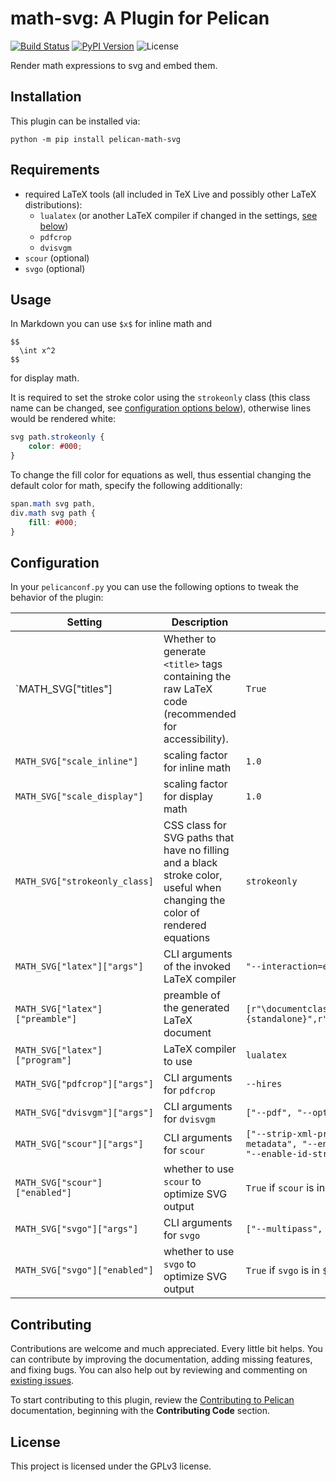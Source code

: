 # math-svg: A Plugin for Pelican

[![Build Status](https://img.shields.io/github/workflow/status/f-koehler/pelican-math-svg/build)](https://github.com/f-koehler/pelican-math-svg/actions)
[![PyPI Version](https://img.shields.io/pypi/v/pelican-math-svg)](https://pypi.org/project/pelican-math-svg/)
![License](https://img.shields.io/pypi/l/pelican-math-svg?color=blue)

Render math expressions to svg and embed them.

## Installation

This plugin can be installed via:

```shell
python -m pip install pelican-math-svg
```

## Requirements

-   required LaTeX tools (all included in TeX Live and possibly other LaTeX distributions):
    -   `lualatex` (or another LaTeX compiler if changed in the settings, [see below](#configuration))
    -   `pdfcrop`
    -   `dvisvgm`
-   `scour` (optional)
-   `svgo` (optional)

## Usage

In Markdown you can use `$x$` for inline math and

```
$$
  \int x^2
$$
```

for display math.

It is required to set the stroke color using the `strokeonly` class (this class name can be changed, see [configuration options below](#configuration)), otherwise lines would be rendered white:

```css
svg path.strokeonly {
    color: #000;
}
```

To change the fill color for equations as well, thus essential changing the default color for math, specify the following additionally:

```css
span.math svg path,
div.math svg path {
    fill: #000;
}
```

## Configuration

In your `pelicanconf.py` you can use the following options to tweak the behavior of the plugin:

| Setting                         | Description                                                                                                                 | Default Value                                                                                                                                       |
| ------------------------------- | --------------------------------------------------------------------------------------------------------------------------- | --------------------------------------------------------------------------------------------------------------------------------------------------- |
| `MATH_SVG["titles"]             | Whether to generate `<title>` tags containing the raw LaTeX code (recommended for accessibility).                           | `True`                                                                                                                                              |
| `MATH_SVG["scale_inline"]`      | scaling factor for inline math                                                                                              | `1.0`                                                                                                                                               |
| `MATH_SVG["scale_display"]`     | scaling factor for display math                                                                                             | `1.0`                                                                                                                                               |
| `MATH_SVG["strokeonly_class]`   | CSS class for SVG paths that have no filling and a black stroke color, useful when changing the color of rendered equations | `strokeonly`                                                                                                                                        |
| `MATH_SVG["latex"]["args"]`     | CLI arguments of the invoked LaTeX compiler                                                                                 | `"--interaction=errorstopmode", "--halt-on-error"`                                                                                                  |
| `MATH_SVG["latex"]["preamble"]` | preamble of the generated LaTeX document                                                                                    | `[r"\documentclass[preview,border={2pt 0pt}]{standalone}",r"\usepackage{amsmath}",r"\usepackage{amssymb}",]`                                        |
| `MATH_SVG["latex"]["program"]`  | LaTeX compiler to use                                                                                                       | `lualatex`                                                                                                                                          |
| `MATH_SVG["pdfcrop"]["args"]`   | CLI arguments for `pdfcrop`                                                                                                 | `--hires`                                                                                                                                           |
| `MATH_SVG["dvisvgm"]["args"]`   | CLI arguments for `dvisvgm`                                                                                                 | `["--pdf", "--optimize=all", "--no-fonts", "--exact-bbox"]`                                                                                         |
| `MATH_SVG["scour"]["args"]`     | CLI arguments for `scour`                                                                                                   | `["--strip-xml-prolog", "--remove-descriptions", "--remove-metadata", "--enable-comment-stripping", "--strip-xml-space", "--enable-id-stripping",]` |
| `MATH_SVG["scour"]["enabled"]`  | whether to use `scour` to optimize SVG output                                                                               | `True` if `scour` is in `$PATH`, `False` otherwise                                                                                                  |
| `MATH_SVG["svgo"]["args"]`      | CLI arguments for `svgo`                                                                                                    | `["--multipass", "--precision", "5"]`                                                                                                               |
| `MATH_SVG["svgo"]["enabled"]`   | whether to use `svgo` to optimize SVG output                                                                                | `True` if `svgo` is in `$PATH`, `False` otherwise                                                                                                   |

## Contributing

Contributions are welcome and much appreciated. Every little bit helps. You can contribute by improving the documentation, adding missing features, and fixing bugs. You can also help out by reviewing and commenting on [existing issues][].

To start contributing to this plugin, review the [Contributing to Pelican][] documentation, beginning with the **Contributing Code** section.

[existing issues]: https://github.com/f-koehler/pelican-math-svg/issues
[contributing to pelican]: https://docs.getpelican.com/en/latest/contribute.html

## License

This project is licensed under the GPLv3 license.
